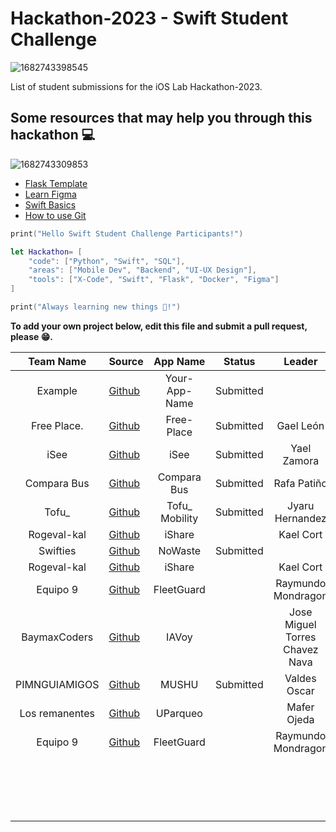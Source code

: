 # Hackathon-2023 - Swift Student Challenge

![1682743398545](image/README/1682743398545.png)

List of student submissions for the iOS Lab Hackathon-2023.

## Some resources that may help you through this hackathon 💻

![1682743309853](image/README/1682743309853.png)


* [Flask Template](https://github.com/luisced/flask-template)
* [Learn Figma](https://www.figma.com/resources/learn-design/)
* [Swift Basics](https://docs.swift.org/swift-book/documentation/the-swift-programming-language/guidedtour/)
* [How to use Git](https://www.w3schools.com/git/)

```swift
print("Hello Swift Student Challenge Participants!")

let Hackathon= [
    "code": ["Python", "Swift", "SQL"],
    "areas": ["Mobile Dev", "Backend", "UI-UX Design"],
    "tools": ["X-Code", "Swift", "Flask", "Docker", "Figma"]
]

print("Always learning new things 🔎!")
```

**To add your own project below, edit this file and submit a pull request, please 😁.**

| Team Name | Source                                              |   App Name   |  Status  | Leader |
| :-------: | --------------------------------------------------- | :-----------: | :-------: | :-------: |
|  Example  | [Github](https://github.com/iOS-Lab-UP/Hackathon-2023) | Your-App-Name | Submitted ||
|Free Place.| [Github](https://github.com/Mauricio-create/App_H.git) | Free-Place| Submitted |Gael León|
|    iSee   | [Github](https://github.com/RivNadia/iSee)             |  iSee         |    Submitted      | Yael Zamora |
|     Compara Bus     | [Github](https://github.com/RafaPatino01/hackathon-up)                                | Compara Bus                 |      Submitted    |Rafa Patiño|
|   Tofu_ |  [Github](https://github.com/TofuDotTech/tofu_mobility)          | Tofu_ Mobility     | Submitted    |Jyaru Hernandez|
|Rogeval-kal|[Github](https://github.com/GenaroGA/HackathonUP)        |iShare        |          |Kael Cort|
|Swifties|[Github](https://github.com/ingchivas/iosLabUPHackathon23) |NoWaste|Submitted||
|Rogeval-kal|[Github](https://github.com/GenaroGA/iShare)        |iShare        |          |Kael Cort|
|Equipo 9|[Github](https://github.com/GIsaacLN)|FleetGuard|          |Raymundo Mondragon||
|BaymaxCoders|[Github](https://github.com/MrPicudo/HackathonUP)  | IAVoy        |          |Jose Miguel Torres Chavez Nava|
| PIMNGUIAMIGOS  |[Github](https://github.com/OscarValdes1997/MUSHU)        |MUSHU|Submitted|Valdes Oscar|    
|     Los remanentes     |        [Github](https://github.com/maferojedac/Hackaton-UParqueo)  |   UParqueo     |          | Mafer Ojeda|
|Equipo 9|[Github](https://github.com/GIsaacLN/hackathon)|FleetGuard||Raymundo Mondragon|
|          |                                                     |              |          ||
|          |                                                     |              |          ||
|          |                                                     |              |          ||
|          |                                                     |              |          ||
|          |                                                     |              |          ||
|          |                                                     |              |          ||
|          |                                                     |              |          ||
|          |                                                     |              |          ||
|          |                                                     |              |          ||
|          |                                                     |              |          ||
|          |                                                     |              |          ||
|          |                                                     |              |          ||
|          |                                                     |              |          ||
|          |                                                     |              |          ||
|          |                                                     |              |          ||
|          |                                                     |              |          ||
|          |                                                     |              |          ||
